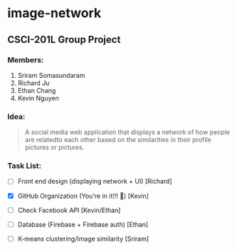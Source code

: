 # **image-network**
## CSCI-201L Group Project

### Members:
1. Sriram Somasundaram
2. Richard Ju
3. Ethan Chang
4. Kevin Nguyen

### Idea:
> A social media web application that displays a network
> of how people are relatedto each other based on the 
> similarities in their profile pictures or pictures.

### Task List:
- [ ] Front end design (displaying network + UI) [Richard]
- [x] GitHub Organization (You're in it!!! :metal:) [Kevin]
- [ ] Check Facebook API [Kevin/Ethan]
- [ ] Database (Firebase + Firebase auth) [Ethan]
- [ ] K-means clustering/Image similarity [Sriram]


